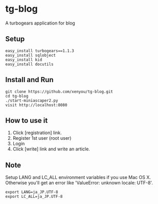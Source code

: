 tg-blog
=======

A turbogears application for blog

## Setup
```
easy_install turbogears==1.1.3
easy_install sqlobject
easy_install kid
easy_install docutils
```

## Install and Run
```
git clone https://github.com/xenyou/tg-blog.git
cd tg-blog
./start-miniascaper2.py
visit http://localhost:8080
```

## How to use it
1. Click [registration] link.
2. Register 1st user (root user) 
3. Login
4. Click [write] link and write an article.

## Note
Setup LANG and LC_ALL environment variables if you use Mac OS X. Otherwise you'll get an error like 'ValueError: unknown locale: UTF-8'.
```
export LANG=ja_JP.UTF-8
export LC_ALL=ja_JP.UTF-8
```


